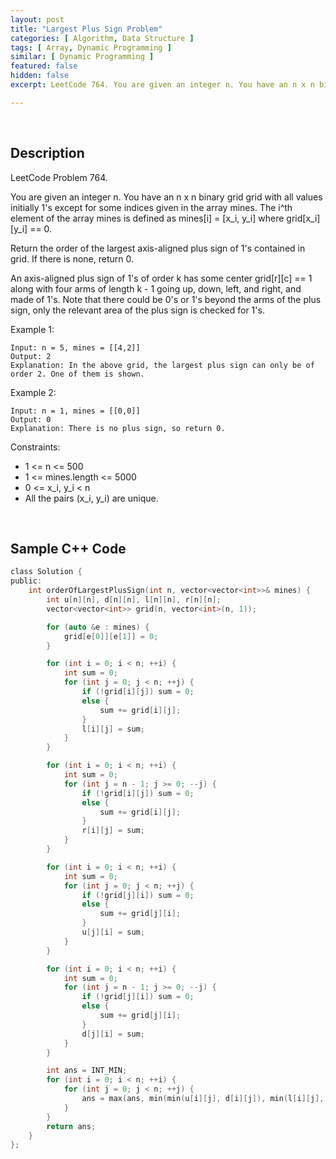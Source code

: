 ```yaml
---
layout: post
title: "Largest Plus Sign Problem"
categories: [ Algorithm, Data Structure ]
tags: [ Array, Dynamic Programming ]
similar: [ Dynamic Programming ]
featured: false
hidden: false
excerpt: LeetCode 764. You are given an integer n. You have an n x n binary grid grid with all values initially 1's except for some indices given in the array mines. The i^th element of the array mines is defined as mines[i] = [x_i, y_i] where grid[x_i][y_i] == 0.

---
```


<br />

## Description

LeetCode Problem 764.

You are given an integer n. You have an n x n binary grid grid with all values initially 1's except for some indices given in the array mines. The i^th element of the array mines is defined as mines[i] = [x_i, y_i] where grid[x_i][y_i] == 0.

Return the order of the largest axis-aligned plus sign of 1's contained in grid. If there is none, return 0.

An axis-aligned plus sign of 1's of order k has some center grid[r][c] == 1 along with four arms of length k - 1 going up, down, left, and right, and made of 1's. Note that there could be 0's or 1's beyond the arms of the plus sign, only the relevant area of the plus sign is checked for 1's.

Example 1: 
```
Input: n = 5, mines = [[4,2]]
Output: 2
Explanation: In the above grid, the largest plus sign can only be of order 2. One of them is shown.
```

Example 2: 
```
Input: n = 1, mines = [[0,0]]
Output: 0
Explanation: There is no plus sign, so return 0.
```

Constraints:
* 1 <= n <= 500
* 1 <= mines.length <= 5000
* 0 <= x_i, y_i < n
* All the pairs (x_i, y_i) are unique.

<br />

## Sample C++ Code


```c
class Solution {
public:
    int orderOfLargestPlusSign(int n, vector<vector<int>>& mines) {
        int u[n][n], d[n][n], l[n][n], r[n][n];
        vector<vector<int>> grid(n, vector<int>(n, 1));

        for (auto &e : mines) {
            grid[e[0]][e[1]] = 0;
        }

        for (int i = 0; i < n; ++i) {
            int sum = 0;
            for (int j = 0; j < n; ++j) {
                if (!grid[i][j]) sum = 0;
                else {
                    sum += grid[i][j];
                }
                l[i][j] = sum;
            }
        }

        for (int i = 0; i < n; ++i) {
            int sum = 0;
            for (int j = n - 1; j >= 0; --j) {
                if (!grid[i][j]) sum = 0;
                else {
                    sum += grid[i][j];
                }
                r[i][j] = sum;
            }
        }

        for (int i = 0; i < n; ++i) {
            int sum = 0;
            for (int j = 0; j < n; ++j) {
                if (!grid[j][i]) sum = 0;
                else {
                    sum += grid[j][i];
                }
                u[j][i] = sum;
            }
        }

        for (int i = 0; i < n; ++i) {
            int sum = 0;
            for (int j = n - 1; j >= 0; --j) {
                if (!grid[j][i]) sum = 0;
                else {
                    sum += grid[j][i];
                }
                d[j][i] = sum;
            }
        }

        int ans = INT_MIN;
        for (int i = 0; i < n; ++i) {
            for (int j = 0; j < n; ++j) {
                ans = max(ans, min(min(u[i][j], d[i][j]), min(l[i][j], r[i][j])));
            }
        }
        return ans;
    }
};
```


